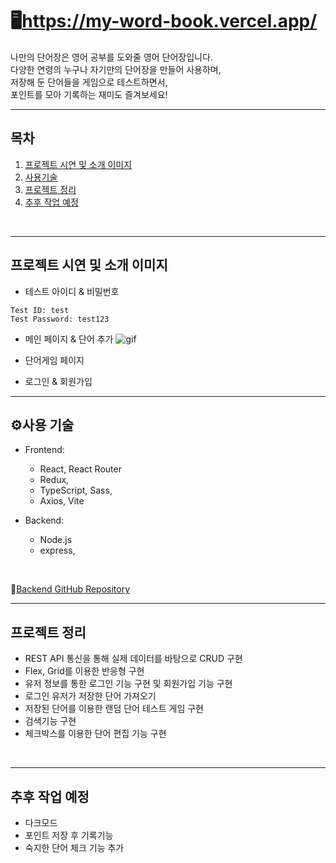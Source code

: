 # 🖥https://my-word-book.vercel.app/
나만의 단어장은 영어 공부를 도와줄 영어 단어장입니다.<br>
다양한 연령의 누구나 자기만의 단어장을 만들어 사용하며,<br>
저장해 둔 단어들을 게임으로 테스트하면서,<br>
포인트를 모아 기록하는 재미도 즐겨보세요!<br>

---
## 목차
1. [프로젝트 시연 및 소개 이미지](#프로젝트-시연-및-소개-이미지)
3. [사용기술](#사용-기술)
4. [프로젝트 정리](#프로젝트-정리)
5. [추후 작업 예정](#추후-작업-예정)

<br>

---
## 프로젝트 시연 및 소개 이미지
- 테스트 아이디 & 비밀번호
```
Test ID: test
Test Password: test123
```

- 메인 페이지 & 단어 추가
![gif](https://github.com/Shape2ee/Word-book/assets/94235862/2c0cf23e-95dc-46c1-a8a5-040b2d4fa57e)

- 단어게임 페이지
- 로그인 & 회원가입

---
## ⚙사용 기술

- Frontend:
  - React, React Router
  - Redux,
  - TypeScript, Sass,
  - Axios, Vite
  
- Backend:
  - Node.js 
  - express,
<br>

📂[Backend GitHub Repository](https://github.com/Shape2ee/node-word-book)
<br>

---
## 프로젝트 정리
- REST API 통신을 통해 실제 데이터를 바탕으로 CRUD 구현
- Flex, Grid를 이용한 반응형 구현
- 유저 정보를 통한 로그인 기능 구현 및 회원가입 기능 구현
- 로그인 유저가 저장한 단어 가져오기
- 저장된 단어를 이용한 랜덤 단어 테스트 게임 구현
- 검색기능 구현
- 체크박스를 이용한 단어 편집 기능 구현

<br>

---
## 추후 작업 예정
- 다크모드
- 포인트 저장 후 기록기능
- 숙지한 단어 체크 기능 추가
